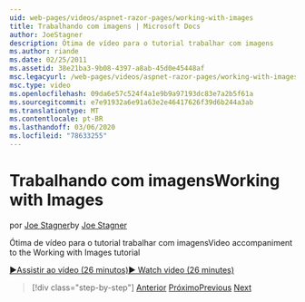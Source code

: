 ```yaml
---
uid: web-pages/videos/aspnet-razor-pages/working-with-images
title: Trabalhando com imagens | Microsoft Docs
author: JoeStagner
description: Ótima de vídeo para o tutorial trabalhar com imagens
ms.author: riande
ms.date: 02/25/2011
ms.assetid: 38e21ba3-9b08-4397-a8ab-45d0e45448af
msc.legacyurl: /web-pages/videos/aspnet-razor-pages/working-with-images
msc.type: video
ms.openlocfilehash: 09da6e57c524f4a1e9b9a97193dc83e7a2b5f61a
ms.sourcegitcommit: e7e91932a6e91a63e2e46417626f39d6b244a3ab
ms.translationtype: MT
ms.contentlocale: pt-BR
ms.lasthandoff: 03/06/2020
ms.locfileid: "78633255"
---
```

# <a name="working-with-images"></a><span data-ttu-id="75a64-103">Trabalhando com imagens</span><span class="sxs-lookup"><span data-stu-id="75a64-103">Working with Images</span></span>

<span data-ttu-id="75a64-104">por [Joe Stagner](https://github.com/JoeStagner)</span><span class="sxs-lookup"><span data-stu-id="75a64-104">by [Joe Stagner](https://github.com/JoeStagner)</span></span>

<span data-ttu-id="75a64-105">Ótima de vídeo para o tutorial trabalhar com imagens</span><span class="sxs-lookup"><span data-stu-id="75a64-105">Video accompaniment to the Working with Images tutorial</span></span>

[<span data-ttu-id="75a64-106">&#9654;Assistir ao vídeo (26 minutos)</span><span class="sxs-lookup"><span data-stu-id="75a64-106">&#9654; Watch video (26 minutes)</span></span>](https://channel9.msdn.com/Blogs/ASP-NET-Site-Videos/working-with-images)

> [!div class="step-by-step"]
> <span data-ttu-id="75a64-107">[Anterior](working-with-files.md)
> [Próximo](working-with-video.md)</span><span class="sxs-lookup"><span data-stu-id="75a64-107">[Previous](working-with-files.md)
[Next](working-with-video.md)</span></span>
